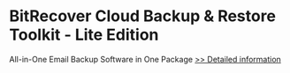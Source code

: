 # BitRecover Cloud Backup & Restore Toolkit - Lite Edition
All-in-One Email Backup Software in One Package
[>> Detailed information](https://secure.shareit.com/shareit/product.html?productid=301010535&affiliateid=200057808)